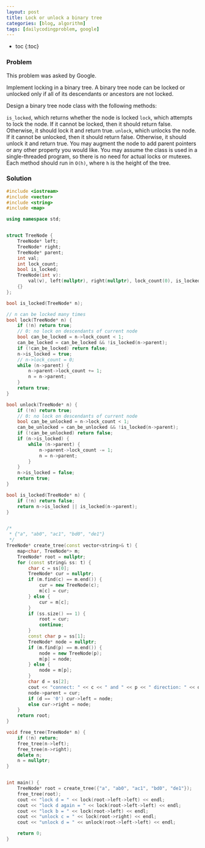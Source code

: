 ```yaml
---
layout: post
title: Lock or unlock a binary tree
categories: [blog, algorithm]
tags: [dailycodingproblem, google]
---
```


+ toc
{:toc}

### Problem

This problem was asked by Google.

Implement locking in a binary tree. A binary tree node can be locked or unlocked only if all of
its descendants or ancestors are not locked.

Design a binary tree node class with the following methods:

`is_locked`, which returns whether the node is locked
`lock`, which attempts to lock the node. If it cannot be locked, then it should return false.
Otherwise, it should lock it and return true.
`unlock`, which unlocks the node. If it cannot be unlocked, then it should return false.
Otherwise, it should unlock it and return true.
You may augment the node to add parent pointers or any other property you would like.
You may assume the class is used in a single-threaded program, so there is no need for
actual locks or mutexes. Each method should run in `O(h)`, where `h` is the height of the tree.

### Solution

```cpp
#include <iostream>
#include <vector>
#include <string>
#include <map>

using namespace std;


struct TreeNode {
    TreeNode* left;
    TreeNode* right;
    TreeNode* parent;
    int val;
    int lock_count;
    bool is_locked;
    TreeNode(int v):
        val(v), left(nullptr), right(nullptr), lock_count(0), is_locked(false), parent(nullptr)
    {}
};

bool is_locked(TreeNode* n);

// n can be locked many times
bool lock(TreeNode* n) {
    if (!n) return true;
    // 0: no lock on descendants of current node
    bool can_be_locked = n->lock_count < 1;
    can_be_locked = can_be_locked && !is_locked(n->parent);
    if (!can_be_locked) return false;
    n->is_locked = true;
    // n->lock_count = 0;
    while (n->parent) {
        n->parent->lock_count += 1;
        n = n->parent;
    }
    return true;
}

bool unlock(TreeNode* n) {
    if (!n) return true;
    // 0: no lock on descendants of current node
    bool can_be_unlocked = n->lock_count < 1;
    can_be_unlocked = can_be_unlocked && !is_locked(n->parent);
    if (!can_be_unlocked) return false;
    if (n->is_locked) {
        while (n->parent) {
            n->parent->lock_count -= 1;
            n = n->parent;
        }
    }
    n->is_locked = false;
    return true;
}

bool is_locked(TreeNode* n) {
    if (!n) return false;
    return n->is_locked || is_locked(n->parent);
}


/*
 * {"a", "ab0", "ac1", "bd0", "de1"}
 */
TreeNode* create_tree(const vector<string>& t) {
    map<char, TreeNode*> m;
    TreeNode* root = nullptr;
    for (const string& ss: t) {
        char c = ss[0];
        TreeNode* cur = nullptr;
        if (m.find(c) == m.end()) {
            cur = new TreeNode(c);
            m[c] = cur;
        } else {
            cur = m[c];
        }
        if (ss.size() == 1) {
            root = cur;
            continue;
        }
        const char p = ss[1];
        TreeNode* node = nullptr;
        if (m.find(p) == m.end()) {
            node = new TreeNode(p);
            m[p] = node;
        } else {
            node = m[p];
        }
        char d = ss[2];
        cout << "connect: " << c << " and " << p << " direction: " << d << endl;
        node->parent = cur;
        if (d == '0') cur->left = node;
        else cur->right = node;
    }
    return root;
}

void free_tree(TreeNode* n) {
    if (!n) return;
    free_tree(n->left);
    free_tree(n->right);
    delete n;
    n = nullptr;
}


int main() {
    TreeNode* root = create_tree({"a", "ab0", "ac1", "bd0", "de1"});
    free_tree(root);
    cout << "lock d = " << lock(root->left->left) << endl;
    cout << "lock d again = " << lock(root->left->left) << endl;
    cout << "lock b = " << lock(root->left) << endl;
    cout << "unlock c = " << lock(root->right) << endl;
    cout << "unlock d = " << unlock(root->left->left) << endl;

    return 0;
}
```
